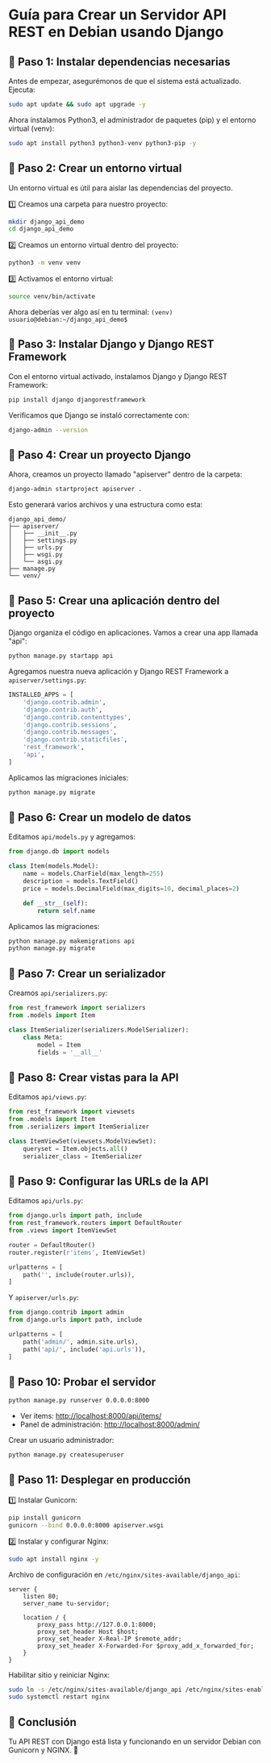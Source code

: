 
# Guía para Crear un Servidor API REST en Debian usando Django

## 📌 Paso 1: Instalar dependencias necesarias

Antes de empezar, asegurémonos de que el sistema está actualizado. Ejecuta:

```bash
sudo apt update && sudo apt upgrade -y
```

Ahora instalamos Python3, el administrador de paquetes (pip) y el entorno virtual (venv):

```bash
sudo apt install python3 python3-venv python3-pip -y
```

## 📌 Paso 2: Crear un entorno virtual

Un entorno virtual es útil para aislar las dependencias del proyecto.

1️⃣ Creamos una carpeta para nuestro proyecto:

```bash
mkdir django_api_demo
cd django_api_demo
```

2️⃣ Creamos un entorno virtual dentro del proyecto:

```bash
python3 -m venv venv
```

3️⃣ Activamos el entorno virtual:

```bash
source venv/bin/activate
```

Ahora deberías ver algo así en tu terminal:
`(venv) usuario@debian:~/django_api_demo$`

## 📌 Paso 3: Instalar Django y Django REST Framework

Con el entorno virtual activado, instalamos Django y Django REST Framework:

```bash
pip install django djangorestframework
```

Verificamos que Django se instaló correctamente con:

```bash
django-admin --version
```

## 📌 Paso 4: Crear un proyecto Django

Ahora, creamos un proyecto llamado "apiserver" dentro de la carpeta:

```bash
django-admin startproject apiserver .
```

Esto generará varios archivos y una estructura como esta:

```
django_api_demo/
├── apiserver/
│   ├── __init__.py
│   ├── settings.py
│   ├── urls.py
│   ├── wsgi.py
│   └── asgi.py
├── manage.py
└── venv/
```

## 📌 Paso 5: Crear una aplicación dentro del proyecto

Django organiza el código en aplicaciones. Vamos a crear una app llamada "api":

```bash
python manage.py startapp api
```

Agregamos nuestra nueva aplicación y Django REST Framework a `apiserver/settings.py`:

```python
INSTALLED_APPS = [
    'django.contrib.admin',
    'django.contrib.auth',
    'django.contrib.contenttypes',
    'django.contrib.sessions',
    'django.contrib.messages',
    'django.contrib.staticfiles',
    'rest_framework',
    'api',
]
```

Aplicamos las migraciones iniciales:

```bash
python manage.py migrate
```

## 📌 Paso 6: Crear un modelo de datos

Editamos `api/models.py` y agregamos:

```python
from django.db import models

class Item(models.Model):
    name = models.CharField(max_length=255)
    description = models.TextField()
    price = models.DecimalField(max_digits=10, decimal_places=2)

    def __str__(self):
        return self.name
```

Aplicamos las migraciones:

```bash
python manage.py makemigrations api
python manage.py migrate
```

## 📌 Paso 7: Crear un serializador

Creamos `api/serializers.py`:

```python
from rest_framework import serializers
from .models import Item

class ItemSerializer(serializers.ModelSerializer):
    class Meta:
        model = Item
        fields = '__all__'
```

## 📌 Paso 8: Crear vistas para la API

Editamos `api/views.py`:

```python
from rest_framework import viewsets
from .models import Item
from .serializers import ItemSerializer

class ItemViewSet(viewsets.ModelViewSet):
    queryset = Item.objects.all()
    serializer_class = ItemSerializer
```

## 📌 Paso 9: Configurar las URLs de la API

Editamos `api/urls.py`:

```python
from django.urls import path, include
from rest_framework.routers import DefaultRouter
from .views import ItemViewSet

router = DefaultRouter()
router.register(r'items', ItemViewSet)

urlpatterns = [
    path('', include(router.urls)),
]
```

Y `apiserver/urls.py`:

```python
from django.contrib import admin
from django.urls import path, include

urlpatterns = [
    path('admin/', admin.site.urls),
    path('api/', include('api.urls')),
]
```

## 📌 Paso 10: Probar el servidor

```bash
python manage.py runserver 0.0.0.0:8000
```

- Ver items: [http://localhost:8000/api/items/](http://localhost:8000/api/items/)
- Panel de administración: [http://localhost:8000/admin/](http://localhost:8000/admin/)

Crear un usuario administrador:

```bash
python manage.py createsuperuser
```

## 📌 Paso 11: Desplegar en producción

1️⃣ Instalar Gunicorn:

```bash
pip install gunicorn
gunicorn --bind 0.0.0.0:8000 apiserver.wsgi
```

2️⃣ Instalar y configurar Nginx:

```bash
sudo apt install nginx -y
```

Archivo de configuración en `/etc/nginx/sites-available/django_api`:

```nginx
server {
    listen 80;
    server_name tu-servidor;

    location / {
        proxy_pass http://127.0.0.1:8000;
        proxy_set_header Host $host;
        proxy_set_header X-Real-IP $remote_addr;
        proxy_set_header X-Forwarded-For $proxy_add_x_forwarded_for;
    }
}
```

Habilitar sitio y reiniciar Nginx:

```bash
sudo ln -s /etc/nginx/sites-available/django_api /etc/nginx/sites-enabled
sudo systemctl restart nginx
```

## 📌 Conclusión

Tu API REST con Django está lista y funcionando en un servidor Debian con Gunicorn y NGINX. 🚀
